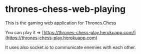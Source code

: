 # thrones-chess-web-playing

This is the gaming web application for Thrones.Chess

You can play it => [https://thrones-chess-play.herokuapp.com/](https://thrones-chess-play.herokuapp.com)

It uses also socket.io to communicate enemies with each other.
